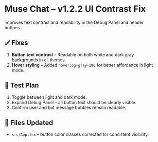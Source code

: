 # Muse Chat – v1.2.2 UI Contrast Fix

Improves text contrast and readability in the Debug Panel and header buttons.

## ✅ Fixes

1. **Button text contrast** – Readable on both white and dark gray backgrounds in all themes.  
2. **Hover styling** – Added `hover:bg-gray-100` for better affordance in light mode.

## 🧪 Test Plan

1. Toggle between light and dark mode.  
2. Expand Debug Panel – all button text should be clearly visible.  
3. Confirm user and bot message bubbles remain readable.

## 📁 Files Updated

- `src/App.tsx` – button color classes corrected for consistent visibility.
